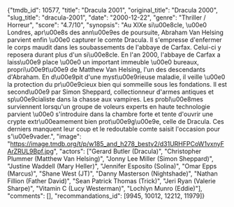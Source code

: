 {"tmdb_id": 10577, "title": "Dracula 2001", "original_title": "Dracula 2000", "slug_title": "dracula-2001", "date": "2000-12-22", "genre": "Thriller / Horreur", "score": "4.7/10", "synopsis": "Au XIXe si\u00e8cle, \u00e0 Londres, apr\u00e8s des ann\u00e9es de poursuite, Abraham Van Helsing parvient enfin \u00e0 capturer le comte Dracula. Il s'empresse d'enfermer le corps maudit dans les soubassements de l'abbaye de Carfax. Celui-ci y reposera durant plus d'un si\u00e8cle. En l'an 2000, l'abbaye de Carfax a laiss\u00e9 place \u00e0 un important immeuble \u00e0 bureaux, propri\u00e9t\u00e9 de Matthew Van Helsing, l'un des descendants d'Abraham. En d\u00e9pit d'une myst\u00e9rieuse maladie, il veille \u00e0 la protection du pr\u00e9cieux bien qui sommeille sous les fondations. Il est second\u00e9 par Simon Sheppard, collectionneur d'armes antiques et sp\u00e9cialiste dans la chasse aux vampires. Les probl\u00e8mes surviennent lorsqu'un groupe de voleurs experts en haute technologie parvient \u00e0 s'introduire dans la chambre forte et tente d'ouvrir une crypte extr\u00eamement bien prot\u00e9g\u00e9e, celle de Dracula. Ces derniers manquent leur coup et le redoutable comte saisit l'occasion pour s'\u00e9vader.", "image": "https://image.tmdb.org/t/p/w185_and_h278_bestv2/d31URHFPCoW1vxnyFArZRUL9Bpf.jpg", "actors": ["Gerard Butler (Dracula)", "Christopher Plummer (Matthew Van Helsing)", "Jonny Lee Miller (Simon Sheppard)", "Justine Waddell (Mary Heller)", "Jennifer Esposito (Solina)", "Omar Epps (Marcus)", "Shane West (JT)", "Danny Masterson (Nightshade)", "Nathan Fillion (Father David)", "Sean Patrick Thomas (Trick)", "Jeri Ryan (Valerie Sharpe)", "Vitamin C (Lucy Westerman)", "Lochlyn Munro (Eddie)"], "comments": [], "recommandations_id": [9945, 10012, 12212, 11979]}